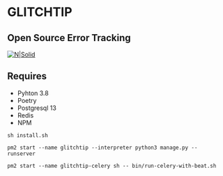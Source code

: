 # GLITCHTIP
## Open Source Error Tracking

[![N|Solid](https://glitchtip.com/assets/logo-again.svg)](https://glitchtip.com/)

## Requires

- Pyhton 3.8
- Poetry
- Postgresql 13
- Redis
- NPM

```
sh install.sh
```

```
pm2 start --name glitchtip --interpreter python3 manage.py -- runserver
```

```
pm2 start --name glitchtip-celery sh -- bin/run-celery-with-beat.sh
```